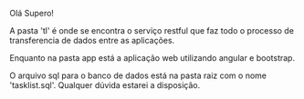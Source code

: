 Olá Supero!

A pasta 'tl' é onde se encontra o serviço restful que faz todo o processo de transferencia de dados entre as aplicações.

Enquanto na pasta app está a aplicação web utilizando angular e bootstrap.

O arquivo sql para o banco de dados está na pasta raiz com o nome 'tasklist.sql'. Qualquer dúvida estarei a disposição.

